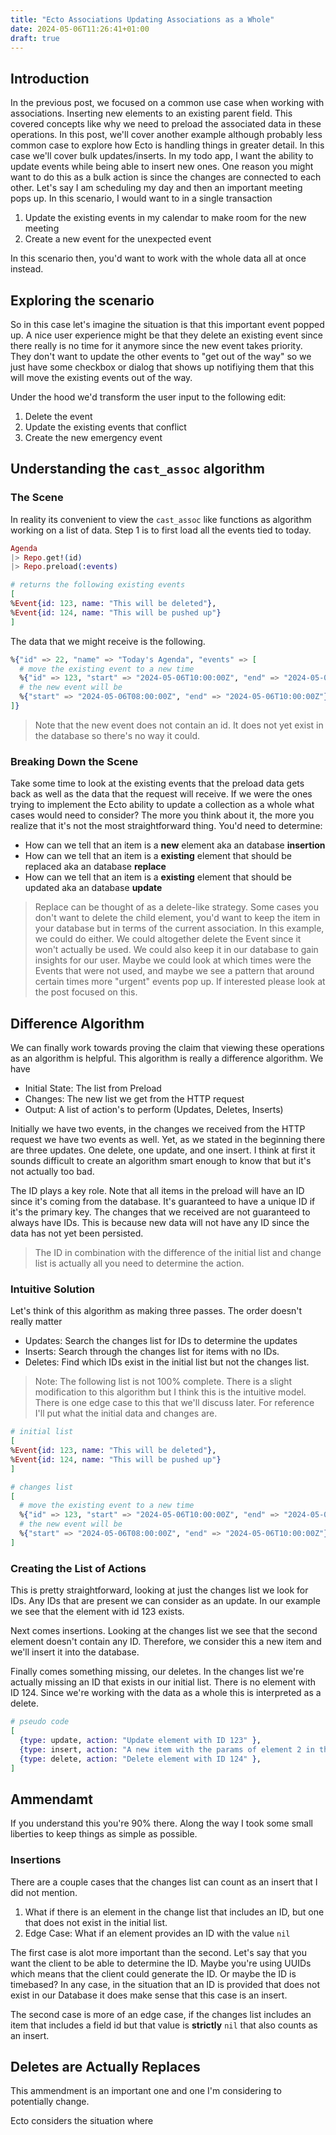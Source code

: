 ```yaml
---
title: "Ecto Associations Updating Associations as a Whole"
date: 2024-05-06T11:26:41+01:00
draft: true
---
```


## Introduction
In the previous post, we focused on a common use case when working with associations. Inserting new elements
to an existing parent field. This covered concepts like why we need to preload the associated data in these operations. In this post, we'll cover another example although probably less common case to explore how Ecto is handling things in greater detail. In this case we'll cover bulk updates/inserts. In my todo app, I want the ability to update events while being able to insert new ones. One reason you might want to do this as a bulk action is since the changes are connected to each other. Let's say I am scheduling my day and then an important meeting pops up. In this scenario, I would want to in a single transaction 
1. Update the existing events in my calendar to make room for the new meeting
2. Create a new event for the unexpected event

In this scenario then, you'd want to work with the whole data all at once instead.

## Exploring the scenario
So in this case let's imagine the situation is that this important event popped up. A nice user experience might be that they delete an existing event since there really is no time for it anymore since the new event takes priority. They don't want to update the other events to "get out of the way" so we just have some checkbox or dialog that shows up notifiying them that this will move the existing events out of the way.

Under the hood we'd transform the user input to the following edit:
1. Delete the event
2. Update the existing events that conflict
3. Create the new emergency event

## Understanding the `cast_assoc` algorithm

### The Scene

In reality its convenient to view the `cast_assoc` like functions as algorithm working on a list of data. Step 1 is to first load all the events tied to today.

```elixir
Agenda
|> Repo.get!(id)
|> Repo.preload(:events)

# returns the following existing events
[
%Event{id: 123, name: "This will be deleted"},
%Event{id: 124, name: "This will be pushed up"}
]
```

The data that we might receive is the following.
```elixir
%{"id" => 22, "name" => "Today's Agenda", "events" => [
  # move the existing event to a new time
  %{"id" => 123, "start" => "2024-05-06T10:00:00Z", "end" => "2024-05-06T12:00:00Z"},
  # the new event will be
  %{"start" => "2024-05-06T08:00:00Z", "end" => "2024-05-06T10:00:00Z"},
]}
```

> Note that the new event does not contain an id. It does not yet exist in the database so there's no way it could.

### Breaking Down the Scene

Take some time to look at the existing events that the preload data gets back as well as the 
data that the request will receive. If we were the ones trying to implement the Ecto ability to update a collection as a whole what cases would need to consider? The more you think about it, the more you realize that it's not the most straightforward thing. You'd need to determine:

- How can we tell that an item is a **new** element aka an database **insertion**
- How can we tell that an item is a **existing** element that should be replaced aka an database **replace**
- How can we tell that an item is a **existing** element that should be updated aka an database **update**

> Replace can be thought of as a delete-like strategy. Some cases you don't want to delete the child element, you'd want to keep the item in your database but in terms of the current association. In this example, we could do either. We could altogether delete the Event since it won't actually be used. We could also keep it in our database to gain insights for our user. Maybe we could look at which times were the Events that were not used, and maybe we see a pattern that around certain times more "urgent" events pop up. If interested please look at the post focused on this.

## Difference Algorithm

We can finally work towards proving the claim that viewing these operations as an algorithm is helpful. This algorithm is really a difference algorithm. We have
- Initial State: The list from Preload
- Changes: The new list we get from the HTTP request
- Output: A list of action's to perform (Updates, Deletes, Inserts)



Initially we have two events, in the changes we received from the HTTP request we have two events as well. Yet, as we stated in the beginning there are three updates. One delete, one update, and one insert. I think at first it sounds difficult to create an algorithm smart enough to know that but it's not actually too bad.

The ID plays a key role. Note that all items in the preload will have an ID since it's coming from the database. It's guaranteed to have a unique ID if it's the primary key. The changes that we received are not guaranteed to always have IDs. This is because new data will not have any ID since the data has not yet been persisted. 

> The ID in combination with the difference of the initial list and change list is actually all you need to determine the action.

### Intuitive Solution

Let's think of this algorithm as making three passes. The order doesn't really matter
- Updates: Search the changes list for IDs to determine the updates
- Inserts: Search through the changes list for items with no IDs. 
- Deletes: Find which IDs exist in the initial list but not the changes list.

> Note: The following list is not 100% complete. There is a slight modification to this algorithm but I think this is the intuitive model. There is one edge case to this that we'll discuss later.
For reference I'll put what the initial data and changes are.
```elixir
# initial list
[
%Event{id: 123, name: "This will be deleted"},
%Event{id: 124, name: "This will be pushed up"}
]

# changes list
[  
  # move the existing event to a new time
  %{"id" => 123, "start" => "2024-05-06T10:00:00Z", "end" => "2024-05-06T12:00:00Z"},
  # the new event will be
  %{"start" => "2024-05-06T08:00:00Z", "end" => "2024-05-06T10:00:00Z"},
]

```

### Creating the List of Actions

This is pretty straightforward, looking at just the changes list we look for IDs. Any IDs that are present we can consider as an update. In our example we see that the element with id 123 exists. 

Next comes insertions. Looking at the changes list we see that the second element doesn't contain any ID. Therefore, we consider this a new item and we'll insert it into the database.

Finally comes something missing, our deletes. In the changes list we're actually missing an ID that exists in our initial list. There is no element with ID 124. Since we're working with the data as a whole this is interpreted as a delete.

```elixir
# pseudo code
[
  {type: update, action: "Update element with ID 123" },
  {type: insert, action: "A new item with the params of element 2 in the changes list" },
  {type: delete, action: "Delete element with ID 124" },
]
```

## Ammendamt 
If you understand this you're 90% there. Along the way I took some small liberties to keep things as simple as possible.

### Insertions

There are a couple cases that the changes list can count as an insert that I did not mention.

1. What if there is an element in the change list that includes an ID, but one that does not exist in the initial list.
2. Edge Case: What if an element provides an ID with the value `nil`

The first case is alot more important than the second. Let's say that you want the client to be able to determine the ID. Maybe you're using UUIDs which means that the client could generate the ID. Or maybe the ID is timebased? In any case, in the situation that an ID is provided that does not exist in our Database it does make sense that this case is an insert.

The second case is more of an edge case, if the changes list includes an item that includes a field id but that value is **strictly** `nil` that also counts as an insert.

## Deletes are Actually Replaces

This ammendment is an important one and one I'm considering to potentially change. 

Ecto considers the situation where 








